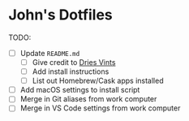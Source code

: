 # John's Dotfiles

TODO:

- [ ] Update `README.md`
  - [ ] Give credit to [Dries Vints](https://github.com/driesvints/dotfiles)
  - [ ] Add install instructions
  - [ ] List out Homebrew/Cask apps installed
- [ ] Add macOS settings to install script
- [ ] Merge in Git aliases from work computer
- [ ] Merge in VS Code settings from work computer
